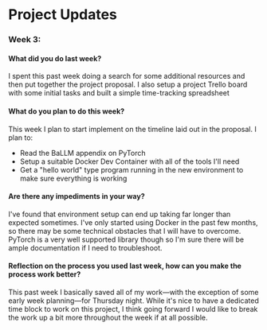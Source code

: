 # Project Updates

### Week 3:
#### What did you do last week?
I spent this past week doing a search for some additional resources and then put together the project proposal. I also setup a project Trello board with some initial tasks and built a simple time-tracking spreadsheet

#### What do you plan to do this week?
This week I plan to start implement on the timeline laid out in the proposal. I plan to:
* Read the BaLLM appendix on PyTorch
* Setup a suitable Docker Dev Container with all of the tools I'll need
* Get a "hello world" type program running in the new environment to make sure everything is working

#### Are there any impediments in your way?
I've found that environment setup can end up taking far longer than expected sometimes. I've only started using Docker in the past few months, so there may be some technical obstacles that I will have to overcome. PyTorch is a very well supported library though so I'm sure there will be ample documentation if I need to troubleshoot.

#### Reflection on the process you used last week, how can you make the process work better?
This past week I basically saved all of my work—with the exception of some early week planning—for Thursday night. While it's nice to have a dedicated time block to work on this project, I think going forward I would like to break the work up a bit more throughout the week if at all possible. 